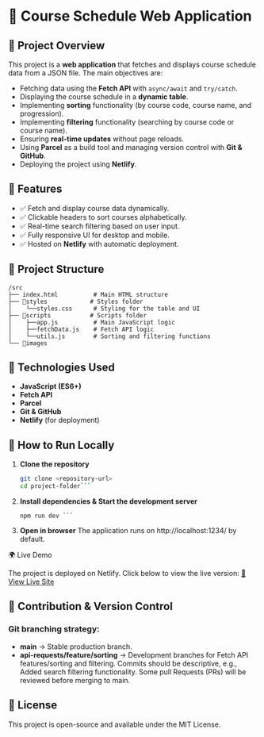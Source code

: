 # 📌 Course Schedule Web Application

## 📖 Project Overview

This project is a **web application** that fetches and displays course schedule data from a JSON file. The main objectives are:

- Fetching data using the **Fetch API** with `async/await` and `try/catch`.
- Displaying the course schedule in a **dynamic table**.
- Implementing **sorting** functionality (by course code, course name, and progression).
- Implementing **filtering** functionality (searching by course code or course name).
- Ensuring **real-time updates** without page reloads.
- Using **Parcel** as a build tool and managing version control with **Git & GitHub**.
- Deploying the project using **Netlify**.

## 🚀 Features

- ✅ Fetch and display course data dynamically.
- ✅ Clickable headers to sort courses alphabetically.
- ✅ Real-time search filtering based on user input.
- ✅ Fully responsive UI for desktop and mobile.
- ✅ Hosted on **Netlify** with automatic deployment.

## 📂 Project Structure

```
/src
├── index.html          # Main HTML structure
├── 📂styles            # Styles folder
│    └──styles.css      # Styling for the table and UI
├── 📂scripts           # Scripts folder
│    ├──app.js          # Main JavaScript logic
│    ├──fetchData.js    # Fetch API logic
│    └──utils.js        # Sorting and filtering functions
└── 📂images
```

## 🔧 Technologies Used

- **JavaScript (ES6+)**
- **Fetch API**
- **Parcel**
- **Git & GitHub**
- **Netlify** (for deployment)

## 📌 How to Run Locally

1. **Clone the repository**

   ````sh
   git clone <repository-url>
   cd project-folder```

   ````

2. **Install dependencies & Start the development server**

   ````npm install
   npm run dev ```

   ````

3. **Open in browser**
   The application runs on http://localhost:1234/ by default.

🌍 Live Demo

The project is deployed on Netlify. Click below to view the live version:
[🔗 View Live Site](https://some-api-calls.netlify.app/)

## 📌 Contribution & Version Control

### Git branching strategy:

- **main** → Stable production branch.
- **api-requests/feature/sorting** → Development branches for Fetch API features/sorting and filtering.
  Commits should be descriptive, e.g., Added search filtering functionality.
  Some pull Requests (PRs) will be reviewed before merging to main.

## 📜 License

This project is open-source and available under the MIT License.
